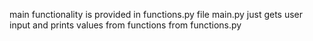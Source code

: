 main functionality is provided in functions.py file
main.py just gets user input and prints values from functions from functions.py